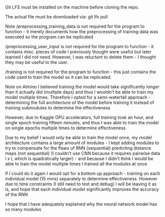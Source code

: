 Git LFS must be installed on the machine before cloning the repo.

The actual file must be downloaded via: git lfs pull

Note
/preprocessing_training_data is not required for the program to function - it merely documents how the preprocessing of training data was executed so the program can be replicated

/preprocessing_user_input is not required for the program to function - it contains misc. pieces of code I previously thought were useful but later learned I did not need. However, I was reluctant to delete them - I thought they may be useful to the user.

/training is not required for the program to function - this just contains the code used to train the model so it can be replicated.

Note on AImino
I believed training the model would take significantly longer than it actually did (multiple days) and thus I wouldn't be able to train my model multiple times. Therefore I opted for a semi-waterfall approach - determining the full architecture of the model before training it instead of training submodules to determine the effectiveness 

However, due to Kaggle GPU accelerators, full training took an hour, and single epoch training fifteen minutes, and thus I was able to train the model on single epochs multiple times to determine effectiveness

Due to my belief I would only be able to train the model once, my model architecture contains a large amount of modules - I kept adding modules to try to compensate for the flaws of RNN (sequential) predicting distance maps (not sequential) (I couldn't use CNN because it requires pairwise data l x l, which is quadratically larger) - and because I didn't think I would be able to train the model multiple times I trained all the modules at once

If I could do it again I would opt for a bottom up approach - training on each individual model (15 mins) separately to determine effectiveness. However due to time constraints (I still need to test and debug) I will be leaving it as is, and hope that each individual model significantly improves the accuracy of the RNN

I hope that I have adequately explained why the neural network model has so many modules
